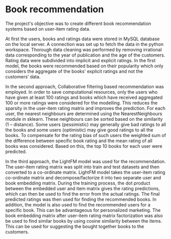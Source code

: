 # Book recommendation

The project's objective was to create different book recommendation systems based on user-item rating data.

At first the users, books and ratings data were stored in MySQL database on the local server. A connection was set up to fetch the data in the python workspace. Thorough data cleaning was performed by removing irrational data corresponding to the year of publication and the age of the customers. Rating data were subdivided into implicit and explicit ratings. In the first model, the books were recommended based on their popularity which only considers the aggregate of the books' explicit ratings and not the customers’ data. 

In the second approach, Collaborative filtering based recommendation was employed. In order to save computational resources, only the users who have given at least 100 ratings and books which have received aggregated 100 or more ratings were considered for the modelling. This reduces the sparsity in the user-item rating matrix and improves the prediction. For each user, the nearest neighbours are determined using the NearestNeighbours module in sklearn. These neighbours can be sorted based on the similarity (1 – distance). Some users (pessimistic) may generally give bad ratings to all the books and some users (optimistic) may give good ratings to all the books. To compensate for the rating bias of such users the weighted sum of the difference between specific book rating and the mean rating of all books was considered. Based on this, the top 10 books for each user were predicted.

In the third approach, the LightFM model was used for the recommendation. The user-item rating matrix was split into train and test datasets and then converted to a co-ordinate matrix. LightFM model takes the user-item rating co-ordinate matrix and decompose/factorize it into two separate user and book embedding matrix. During the training process, the dot product between the embedded user and item matrix gives the rating predictions, which can then be used to find the error from the actual ratings. The final predicted ratings was then used for finding the recommended books. In addition, the model is also used to find the recommended users for a specific book. This can be advantageous for personalized marketing. The book embedding matrix after user-item rating matrix factorization was also be used to find similar books by using cosine similarity between the items. This can be used for suggesting the bought together books to the customers.

